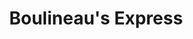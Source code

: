 ---
title: "Boulineau's Express"
url: /north-myrtle-beach/boulineaus-express/
shop: Lebensmittel
---